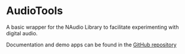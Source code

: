 ﻿# AudioTools
A basic wrapper for the NAudio Library to facilitate experimenting with digital audio.    

Documentation and demo apps can be found in the [GitHub repository](https://github.com/JohanDonne/AudioTools)
